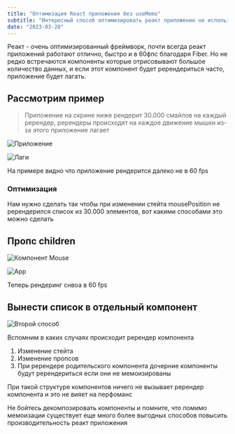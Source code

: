 ```yaml
---
title: "Оптимизация React приложения без useMemo"
subtitle: "Интересный способ оптимизировать реакт приложение не используя React.memo"
date: "2023-03-20"
---
```


Реакт - очень оптимизированный фреймворк, почти всегда реакт приложений работают отлично, быстро и в 60фпс благодаря Fiber. Но не редко встречаются компоненты которые отрисовывают большое количество данных, и если этот компонент будет ререндериться часто, приложение будет лагать.

## Рассмотрим пример

> Приложение на скрине ниже рендерит 30.000 смайлов на каждый ререндер, ререндеры происходят на каждое движение мышки из-за этого приложение лагает

![Приложение](https://i.imgur.com/3W62EGh.png)

![Лаги](https://i.imgur.com/3eTOqM6.gif)

На примере видно что приложение рендерится далеко не в 60 fps

### Оптимизация

Нам нужно сделать так чтобы при изменении стейта mousePosition не ререндерился список из 30.000 элементов, вот какими способами это можно сделать

## Пропс children

![Компонент Mouse](https://i.imgur.com/OUuFGMk.png)

![App](https://i.imgur.com/r7J5suU.png)

Теперь рендеринг снвоа в 60 fps

## Вынести список в отдельный компонент

![Второй способ](https://i.imgur.com/CYEAwCQ.png)

Вспомним в каких случаях происходит ререндер компонента
1. Изменение стейта
2. Изменение пропсов
3. При ререндере родительского компонента дочерние компоненты будут ререндериться если они не мемоизированы

При такой структуре компонентов ничего не вызывает ререндер компонента <List /> 
и это не вияет на перфоманс

Не бойтесь декомпозировать компоненты и помните, что помимо мемоизации существует еще много более выгодных способов повысить производительность реакт приложения


